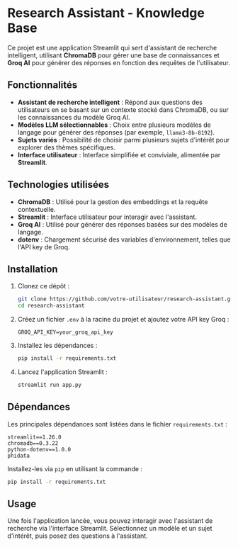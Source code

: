 # Research Assistant - Knowledge Base

Ce projet est une application Streamlit qui sert d'assistant de recherche intelligent, utilisant **ChromaDB** pour gérer une base de connaissances et **Groq AI** pour générer des réponses en fonction des requêtes de l'utilisateur.

## Fonctionnalités

- **Assistant de recherche intelligent** : Répond aux questions des utilisateurs en se basant sur un contexte stocké dans ChromaDB, ou sur les connaissances du modèle Groq AI.
- **Modèles LLM sélectionnables** : Choix entre plusieurs modèles de langage pour générer des réponses (par exemple, `llama3-8b-8192`).
- **Sujets variés** : Possibilité de choisir parmi plusieurs sujets d'intérêt pour explorer des thèmes spécifiques.
- **Interface utilisateur** : Interface simplifiée et conviviale, alimentée par **Streamlit**.

## Technologies utilisées

- **ChromaDB** : Utilisé pour la gestion des embeddings et la requête contextuelle.
- **Streamlit** : Interface utilisateur pour interagir avec l'assistant.
- **Groq AI** : Utilisé pour générer des réponses basées sur des modèles de langage.
- **dotenv** : Chargement sécurisé des variables d'environnement, telles que l'API key de Groq.

## Installation

1. Clonez ce dépôt :

   ```bash
   git clone https://github.com/votre-utilisateur/research-assistant.git
   cd research-assistant
   ```

2. Créez un fichier `.env` à la racine du projet et ajoutez votre API key Groq :

   ```
   GROQ_API_KEY=your_groq_api_key
   ```

3. Installez les dépendances :

   ```bash
   pip install -r requirements.txt
   ```

4. Lancez l'application Streamlit :

   ```bash
   streamlit run app.py
   ```

## Dépendances

Les principales dépendances sont listées dans le fichier `requirements.txt` :

```
streamlit==1.26.0
chromadb==0.3.22
python-dotenv==1.0.0
phidata
```

Installez-les via `pip` en utilisant la commande :

```bash
pip install -r requirements.txt
```

## Usage

Une fois l'application lancée, vous pouvez interagir avec l'assistant de recherche via l'interface Streamlit. Sélectionnez un modèle et un sujet d'intérêt, puis posez des questions à l'assistant.
